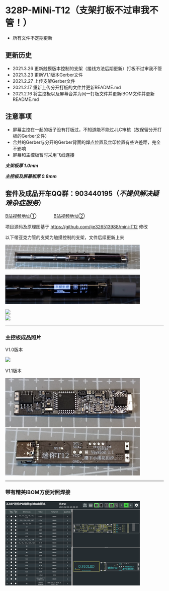 # 328P-MiNi-T12（支架打板不过审我不管！）
- 所有文件不定期更新

## 更新历史
- 2021.3.26  更新触摸版本控制的支架（接线方法后期更新）打板不过审我不管
- 2021.3.23  更新V1.1版本Gerber文件
- 2021.2.27  上传支架Gerber文件
- 2021.2.17  重新上传分开打板的文件并更新README.md
- 2021.2.16  将主控板以及屏幕合并为同一打板文件并更新iBOM文件并更新README.md

## 注意事项
- 屏幕主控在一起的板子没有打板过，不知道能不能过JLC审核（故保留分开打板的Gerber文件）
- 合并的Gerber与分开的Gerber背面的焊点位置及丝印位置有些许差距，完全不影响
- 屏幕和主控板暂时采用飞线连接

***支架板厚&nbsp;1.0mm***

***主控板及屏幕板厚&nbsp;0.8mm***

## 套件及成品开车QQ群：903440195（***不提供解决疑难杂症服务***）

[B站视频地址①](https://www.bilibili.com/video/BV1q54y1p7Bn) &nbsp;&nbsp;&nbsp;&nbsp;&nbsp;&nbsp;&nbsp;&nbsp;&nbsp;&nbsp;&nbsp;&nbsp; [B站视频地址②](https://www.bilibili.com/video/BV1bz4y1m7pS)

项目源码及原理图基于 https://github.com/jie326513988/mini-T12 修改

以下带亚克力管的支架为触摸控制的支架，文件后续更新上来

<img src="Picture/8.jpg" width="85%"><br/>

<img src="Picture/9.jpg" width="85%"><br/>

<img src="Picture/7.png" width="85%"><br/>     <img src="Picture/6.png" width="85%"/><br/>
***
### 主控板成品照片

V1.0版本

<img src="Picture/2.jpg" width="85%"/><br/>

V1.1版本

<img src="Picture/10.jpg" width="85%"><br/>   <img src="Picture/11.jpg" width="85%"><br/>
***
### 带有精美iBOM方便对照焊接

<img src="Picture/1.png" width="85%"/><br/>
